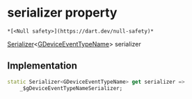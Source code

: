 


# serializer property




    *[<Null safety>](https://dart.dev/null-safety)*




[Serializer](https://pub.dev/documentation/built_value/8.1.4/serializer/Serializer-class.html)&lt;[GDeviceEventTypeName](../../third_party_yonomi_graphql_schema___generated___schema.docs.schema.gql/GDeviceEventTypeName-class.md)> serializer
  







## Implementation

```dart
static Serializer<GDeviceEventTypeName> get serializer =>
    _$gDeviceEventTypeNameSerializer;
```








